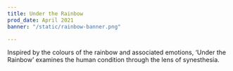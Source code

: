 ```yaml
---
title: Under the Rainbow
prod_date: April 2021
banner: "/static/rainbow-banner.png"

---
```

Inspired by the colours of the rainbow and associated emotions, ‘Under the Rainbow’ examines the human condition through the lens of synesthesia.